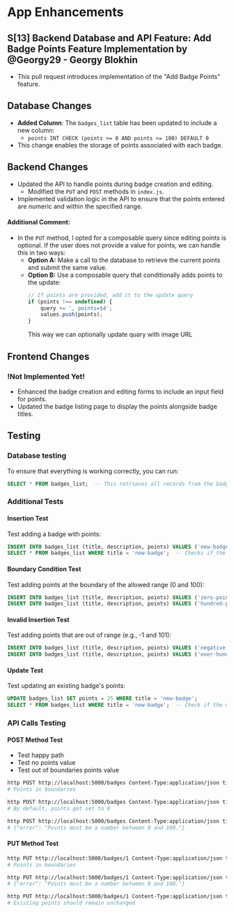 # App Enhancements

## S[13] Backend Database and API Feature: Add Badge Points Feature Implementation by @Georgy29 - Georgy Blokhin

- This pull request introduces implementation of the "Add Badge Points" feature.

## Database Changes
- **Added Column**: The `badges_list` table has been updated to include a new column:
  - `points INT CHECK (points >= 0 AND points <= 100) DEFAULT 0`
- This change enables the storage of points associated with each badge.

## Backend Changes
- Updated the API to handle points during badge creation and editing.
    - Modified the `PUT` and `POST` methods in `index.js`.
- Implemented validation logic in the API to ensure that the points entered are numeric and within the specified range. 

#### Additional Comment:
- In the `PUT` method, I opted for a composable query since editing points is optional. If the user does not provide a value for points, we can handle this in two ways:
  - **Option A:** Make a call to the database to retrieve the current points and submit the same value.
  - **Option B:** Use a composable query that conditionally adds points to the update:
    ```javascript
    // If points are provided, add it to the update query
    if (points !== undefined) {
        query += ', points=$4';
        values.push(points);
    }
    ```
    This way we can optionally update quary with image URL

## Frontend Changes
### **!Not Implemented Yet!**
- Enhanced the badge creation and editing forms to include an input field for points.
- Updated the badge listing page to display the points alongside badge titles.

## Testing


### Database testing
To ensure that everything is working correctly, you can run:

```sql
SELECT * FROM badges_list;  -- This retrieves all records from the badges_list table.
```

### Additional Tests

#### Insertion Test
Test adding a badge with points:

```sql
INSERT INTO badges_list (title, description, points) VALUES ('new-badge', 'Test badge', 50);
SELECT * FROM badges_list WHERE title = 'new-badge';  -- Checks if the insertion works correctly with the points column.
```

#### Boundary Condition Test
Test adding points at the boundary of the allowed range (0 and 100):

```sql
INSERT INTO badges_list (title, description, points) VALUES ('zero-point-badge', 'This badge has zero points', 0);
INSERT INTO badges_list (title, description, points) VALUES ('hundred-point-badge', 'This badge has a hundred points', 100);
```

#### Invalid Insertion Test
Test adding points that are out of range (e.g., -1 and 101):

```sql
INSERT INTO badges_list (title, description, points) VALUES ('negative-point-badge', 'This should fail', -1); 
INSERT INTO badges_list (title, description, points) VALUES ('over-hundred-point-badge', 'This should fail too', 101);
```

#### Update Test
Test updating an existing badge's points:

```sql
UPDATE badges_list SET points = 25 WHERE title = 'new-badge';
SELECT * FROM badges_list WHERE title = 'new-badge';  -- Check if the update worked.
```

### API Calls Testing


#### POST Method Test
- Test happy path
- Test no points value
- Test out of boundaries points value

```bash
http POST http://localhost:5000/badges Content-Type:application/json title="New Badge" description="POST test" points:=10 
# Points in boundaries
```
```bash
http POST http://localhost:5000/badges Content-Type:application/json title="New Badge" description="POST test" 
# By default, points got set to 0
```
```bash
http POST http://localhost:5000/badges Content-Type:application/json title="New Badge" description="POST test" points:=110 
# {"error": "Points must be a number between 0 and 100."}
```
#### PUT Method Test
```bash
http PUT http://localhost:5000/badges/1 Content-Type:application/json title="Updated Badge" description="Updated description" points:=50 
# Points in boundaries
```
```bash
http PUT http://localhost:5000/badges/1 Content-Type:application/json title="Updated Badge" description="Updated description" points:=150 
# {"error": "Points must be a number between 0 and 100."}
```
```bash
http PUT http://localhost:5000/badges/1 Content-Type:application/json title="Updated Badge" description="Updated description" 
# Existing points should remain unchanged
```
